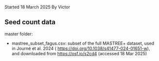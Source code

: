 Started 18 March 2025
By Victor

## Seed count data

master folder: 
- mastree_subset_fagus.csv: subset of the full MASTREE+ dataset, used in Journé et al. 2024 ( https://doi.org/10.1038/s41477-024-01651-w), and downloaded from https://osf.io/s2cd4 (accessed 18 Mar 2025)

